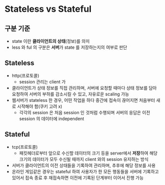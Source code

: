 # Stateless vs Stateful

## 구분 기준

- state 이란 **클라이언트의 상태**(정보)를 의미
- less 와 ful 의 구분은 **서버**가 state 를 저장하는지의 여부로 판단

## Stateless
- http(프로토콜)
  - session 관리는 client 가
- 클라이언트가 상태 정보를 직접 관리하며, 서버에 요청할 때마다 상태 정보를 담아 요청하여 서버의 부하를 감소시킬 수 있고, 자유로운 scaling 가능
- 웹서버가 stateless 한 경우, 어떤 작업을 하다 중간에 접속이 끊어지면 처음부터 새로 시작해야 함(쿠키 고려 x)
  - 각각의 session 은 처음 session 인 것처럼 수행되며 서버의 응답은 이전 session 의 데이터에 independent

## Stateful
- tcp(프로토콜)
  - 패킷헤더로부터 앞으로 수신할 데이터의 크기 등을 server에서 **저장**하여 해당 크기의 데이터가 모두 수신될 때까지 client 와의 session 유지하는 방식
- 서버가 클라이언트의 이전 상태들을 기록하여 관리하며, 추후에 해당 정보를 사용
- 온라인 게임같은 경우는 stateful 하여 사용자가 한 모든 행동들을 서버에 기록하고 있어서 접속 종료 후 재접속하면 이전에 기록된 단계부터 이어서 진행 가능

